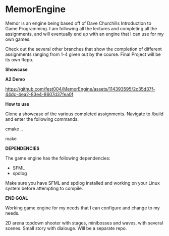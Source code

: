 # MemorEngine

Memor is an engine being based off of Dave Churchills Introduction to Game Programming. I am following all the lectures and completing all the assignments, and will eventually end up with an engine that I can use for my own games. 

Check out the several other branches that show the completion of different assignments ranging from 1-4 given out by the course. Final Project will be its own Repo. 

**Showcase**

**A2 Demo**

https://github.com/fest004/MemorEngine/assets/114393595/2c35d37f-44dc-4ea2-83e4-8607d37fea0f


**How to use**

Clone a showcase of the various completed assignments. Navigate to /build and enter the following commands. 

cmake ..

make

**DEPENDENCIES**

The game engine has the following dependencies:

- SFML
- spdlog

Make sure you have SFML and spdlog installed and working on your Linux system before attempting to compile. 

**END GOAL**

Working game engine for my needs that I can configure and change to my needs. 


2D arena topdown shooter with stages, minibosses and waves, with several scenes. Small story with dialouge. Will be a separate repo. 
